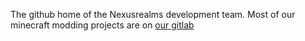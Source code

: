 The github home of the Nexusrealms development team.
Most of our minecraft modding projects are on [our gitlab](https://gitlab.nexusrealms.de/nexusrealms)
